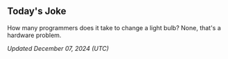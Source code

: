 ## Today's Joke
How many programmers does it take to change a light bulb? None, that's a hardware problem.

*Updated December 07, 2024 (UTC)*
